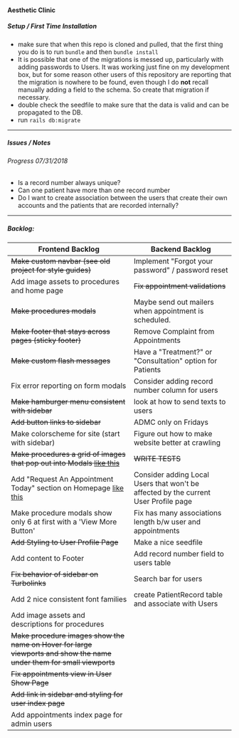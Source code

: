 #### Aesthetic Clinic

##### Setup / First Time Installation

- make sure that when this repo is cloned and pulled, that the first thing you do is to run `bundle` and then `bundle install`
- It is possible that one of the migrations is messed up, particularly with adding passwords to Users. It was working just fine on my development box, but for some reason other users of this repository are reporting that the migration is nowhere to be found, even though I do __not__ recall manually adding a field to the schema. So create that migration if necessary. 
- double check the seedfile to make sure that the data is valid and can be propagated to the DB.
- run `rails db:migrate`

---

##### Issues / Notes

###### Progress 07/31/2018
- Is a record number always unique?
- Can one patient have more than one record number
- Do I want to create association between the users that create their own accounts and the patients that are recorded internally?

---

##### Backlog: 

Frontend Backlog | Backend Backlog
---------------- | ---------------
~~Make custom navbar (see old project for style guides)~~ | Implement "Forgot your password" / password reset
Add image assets to procedures and home page | ~~Fix appointment validations~~
~~Make procedures modals~~ | Maybe send out mailers when appointment is scheduled.
~~Make footer that stays across pages (sticky footer)~~ | Remove Complaint from Appointments
~~Make custom flash messages~~ | Have a "Treatment?" or "Consultation" option for Patients
Fix error reporting on form modals | Consider adding record number column for users
~~Make hamburger menu consistent with sidebar~~ | look at how to send texts to users
~~Add button links to sidebar~~ | ADMC only on Fridays
Make colorscheme for site (start with sidebar) | Figure out how to make website better at crawling
~~Make procedures a grid of images that pop out into Modals [like this](jadlimcaco.com/work)~~ | ~~WRITE TESTS~~
Add "Request An Appointment Today" section on Homepage [like this](advanceddhcare.com) | Consider adding Local Users that won't be affected by the current User Profile page 
Make procedure modals show only 6 at first with a 'View More Button' | Fix has many associations length b/w user and appointments
~~Add Styling to User Profile Page~~ | Make a nice seedfile
Add content to Footer | Add record number field to users table
~~Fix behavior of sidebar on Turbolinks~~ | Search bar for users
Add 2 nice consistent font families | create PatientRecord table and associate with Users
Add image assets and descriptions for procedures |
~~Make procedure images show the name on Hover for large viewports and show the name under them for small viewports~~ |
~~Fix appointments view in User Show Page~~ |
~~Add link in sidebar and styling for user index page~~ |
Add appointments index page for admin users |
